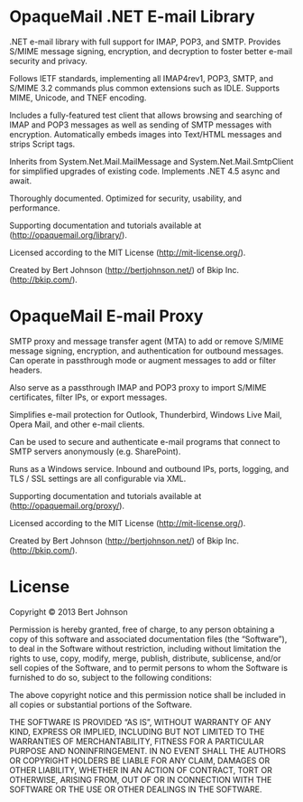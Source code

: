 OpaqueMail .NET E-mail Library
==============================

.NET e-mail library with full support for IMAP, POP3, and SMTP.  Provides S/MIME message signing, encryption, and decryption to foster better e-mail security and privacy.

Follows IETF standards, implementing all IMAP4rev1, POP3, SMTP, and S/MIME 3.2 commands plus common extensions such as IDLE.  Supports MIME, Unicode, and TNEF encoding.

Includes a fully-featured test client that allows browsing and searching of IMAP and POP3 messages as well as sending of SMTP messages with encryption.  Automatically embeds images into Text/HTML messages and strips Script tags.

Inherits from System.Net.Mail.MailMessage and System.Net.Mail.SmtpClient for simplified upgrades of existing code.  Implements .NET 4.5 async and await.

Thoroughly documented.  Optimized for security, usability, and performance.

Supporting documentation and tutorials available at (http://opaquemail.org/library/).

Licensed according to the MIT License (http://mit-license.org/).

Created by Bert Johnson (http://bertjohnson.net/) of Bkip Inc. (http://bkip.com/).

OpaqueMail E-mail Proxy
==============================

SMTP proxy and message transfer agent (MTA) to add or remove S/MIME message signing, encryption, and authentication for outbound messages.  Can operate in passthrough mode or augment messages to add or filter headers.

Also serve as a passthrough IMAP and POP3 proxy to import S/MIME certificates, filter IPs, or export messages.

Simplifies e-mail protection for Outlook, Thunderbird, Windows Live Mail, Opera Mail, and other e-mail clients.

Can be used to secure and authenticate e-mail programs that connect to SMTP servers anonymously (e.g. SharePoint).

Runs as a Windows service.  Inbound and outbound IPs, ports, logging, and TLS / SSL settings are all configurable via XML.

Supporting documentation and tutorials available at (http://opaquemail.org/proxy/).

Licensed according to the MIT License (http://mit-license.org/).

Created by Bert Johnson (http://bertjohnson.net/) of Bkip Inc. (http://bkip.com/).

License
=======

Copyright © 2013 Bert Johnson

Permission is hereby granted, free of charge, to any person obtaining a copy of this software and associated documentation files (the “Software”), to deal in the Software without restriction, including without limitation the rights to use, copy, modify, merge, publish, distribute, sublicense, and/or sell copies of the Software, and to permit persons to whom the Software is furnished to do so, subject to the following conditions:

The above copyright notice and this permission notice shall be included in all copies or substantial portions of the Software.

THE SOFTWARE IS PROVIDED “AS IS”, WITHOUT WARRANTY OF ANY KIND, EXPRESS OR IMPLIED, INCLUDING BUT NOT LIMITED TO THE WARRANTIES OF MERCHANTABILITY, FITNESS FOR A PARTICULAR PURPOSE AND NONINFRINGEMENT. IN NO EVENT SHALL THE AUTHORS OR COPYRIGHT HOLDERS BE LIABLE FOR ANY CLAIM, DAMAGES OR OTHER LIABILITY, WHETHER IN AN ACTION OF CONTRACT, TORT OR OTHERWISE, ARISING FROM, OUT OF OR IN CONNECTION WITH THE SOFTWARE OR THE USE OR OTHER DEALINGS IN THE SOFTWARE.